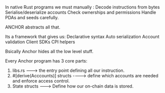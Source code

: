 In native Rust programs we must manually :
Decode instructions from bytes
Serialise/deserialize accounts
Check ownerships and permissions
Handle PDAs and seeds carefully.

ANCHOR abstracts all that.

Its a framework that gives us:
Declarative syntax
Auto serialization
Account validation
Client SDKs
CPI helpers

Bsically Anchor hides all the low level stuff.

Every Anchor program has 3 core parts:

1. libs.rs ---> the entry point defining all our instruction.
2. #[derive(Acccounts)] structs ----> define which accounts are needed and enforce access control.
3. State structs ---> Define how our on-chain data is stored.
